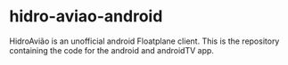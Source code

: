 # hidro-aviao-android
HidroAvião is an unofficial android Floatplane client. This is the repository containing the code for the android and androidTV app.
